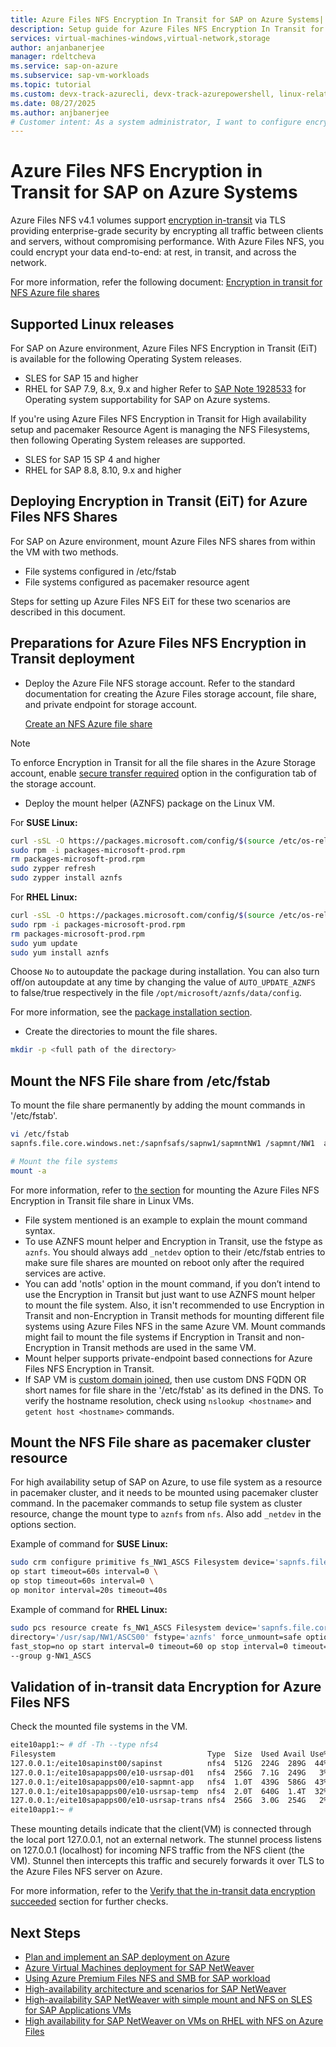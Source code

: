 ```yaml
---
title: Azure Files NFS Encryption In Transit for SAP on Azure Systems| Microsoft Docs
description: Setup guide for Azure Files NFS Encryption In Transit for SAP on Azure Systems
services: virtual-machines-windows,virtual-network,storage
author: anjanbanerjee
manager: rdeltcheva
ms.service: sap-on-azure
ms.subservice: sap-vm-workloads
ms.topic: tutorial
ms.custom: devx-track-azurecli, devx-track-azurepowershell, linux-related-content
ms.date: 08/27/2025
ms.author: anjbanerjee
# Customer intent: As a system administrator, I want to configure encryption in transit on Azure Files using NFS for SAP NetWeaver on Azure VMs, so that I can secure and encrypt the fileshares of SAP applications running on Linux Enterprise Server.
---
```


# Azure Files NFS Encryption in Transit for SAP on Azure Systems

Azure Files NFS v4.1 volumes support [encryption in-transit](https://aka.ms/nfs/EiT/Announcement)  via TLS providing enterprise-grade security by encrypting all traffic between clients and servers, without compromising performance. With Azure Files NFS, you could encrypt your data end-to-end: at rest, in transit, and across the network.

For more information, refer the following document: [Encryption in transit for NFS Azure file shares](../../storage/files/encryption-in-transit-for-nfs-shares.md)

## Supported Linux releases

For SAP on Azure environment, Azure Files NFS Encryption in Transit (EiT) is available for the following Operating System releases.

- SLES for SAP 15 and higher
- RHEL for SAP 7.9, 8.x, 9.x and higher
Refer to [SAP Note 1928533](https://me.sap.com/notes/1928533) for Operating system supportability for SAP on Azure systems.

If you're using Azure Files NFS Encryption in Transit for High availability setup and pacemaker Resource Agent is managing the NFS Filesystems, then following Operating System releases are supported.

- SLES for SAP 15 SP 4 and higher
- RHEL for SAP 8.8, 8.10, 9.x and higher

## Deploying Encryption in Transit (EiT) for Azure Files NFS Shares

For SAP on Azure environment, mount Azure Files NFS shares from within the VM with two methods.

- File systems configured in /etc/fstab
- File systems configured as pacemaker resource agent

Steps for setting up Azure Files NFS EiT for these two scenarios are described in this document.

## Preparations for Azure Files NFS Encryption in Transit deployment

- Deploy the Azure File NFS storage account. Refer to the standard documentation for creating the Azure Files storage account, file share, and private endpoint for storage account.

    [Create an NFS Azure file share](../../storage/files/storage-files-quick-create-use-linux.md)

> [!NOTE]
> To enforce Encryption in Transit for all the file shares in the Azure Storage account, enable [secure transfer required](../../storage/files/encryption-in-transit-for-nfs-shares.md#enforce-encryption-in-transit) option in the configuration tab of the storage account.

- Deploy the mount helper (AZNFS) package on the Linux VM.

For **SUSE Linux:**

```bash
curl -sSL -O https://packages.microsoft.com/config/$(source /etc/os-release && echo "$ID/${VERSION_ID%%.*}")/packages-microsoft-prod.rpm
sudo rpm -i packages-microsoft-prod.rpm
rm packages-microsoft-prod.rpm
sudo zypper refresh
sudo zypper install aznfs
```

For **RHEL Linux:**

```bash
curl -sSL -O https://packages.microsoft.com/config/$(source /etc/os-release && echo "$ID/${VERSION_ID%%.*}")/packages-microsoft-prod.rpm
sudo rpm -i packages-microsoft-prod.rpm
rm packages-microsoft-prod.rpm
sudo yum update
sudo yum install aznfs
```

Choose `No` to autoupdate the package during installation. You can also turn off/on autoupdate at any time by changing the value of `AUTO_UPDATE_AZNFS` to false/true respectively in the file `/opt/microsoft/aznfs/data/config`.

For more information, see the [package installation section](../../storage/files/encryption-in-transit-for-nfs-shares.md#step-1-check-aznfs-mount-helper-package-installation).

- Create the directories to mount the file shares.

```bash
mkdir -p <full path of the directory>
```

## Mount the NFS File share from /etc/fstab

To mount the file share permanently by adding the mount commands in '/etc/fstab'.

```bash
vi /etc/fstab
sapnfs.file.core.windows.net:/sapnfsafs/sapnw1/sapmntNW1 /sapmnt/NW1  aznfs noresvport,vers=4,minorversion=1,nconnect=4,sec=sys,_netdev  0  0

# Mount the file systems
mount -a
```

For more information, refer to [the section](../../storage/files/encryption-in-transit-for-nfs-shares.md#step-2-mount-the-nfs-file-share) for mounting the Azure Files NFS Encryption in Transit file share in Linux VMs.

- File system mentioned is an example to explain the mount command syntax.
- To use AZNFS mount helper and Encryption in Transit, use the fstype as `aznfs`. You should always add `_netdev` option to their /etc/fstab entries to make sure file shares are mounted on reboot only after the required services are active.
- You can add 'notls' option in the mount command, if you don’t intend to use the Encryption in Transit but just want to use AZNFS mount helper to mount the file system. Also, it isn't recommended to use Encryption in Transit and non-Encryption in Transit methods for mounting different file systems using Azure Files NFS in the same Azure VM. Mount commands might fail to mount the file systems if Encryption in Transit and non-Encryption in Transit methods are used in the same VM.
- Mount helper supports private-endpoint based connections for Azure Files NFS Encryption in Transit.
- If SAP VM is [custom domain joined](/troubleshoot/azure/virtual-machines/linux/custom-dns-configuration-for-azure-linux-vms), then use custom DNS FQDN OR  short names for file share in the '/etc/fstab' as its defined in the DNS. To verify the hostname resolution, check using `nslookup <hostname>` and `getent host <hostname>` commands.

## Mount the NFS File share as pacemaker cluster resource

For high availability setup of SAP on Azure, to use file system as a resource in pacemaker cluster, and it needs to be mounted using pacemaker cluster command. In the pacemaker commands to setup file system as cluster resource, change the mount type to `aznfs` from `nfs`. Also add `_netdev` in the options section.

Example of command for **SUSE Linux:**

```bash
sudo crm configure primitive fs_NW1_ASCS Filesystem device='sapnfs.file.core.windows.net:/sapnfsafs/sapnw1/usrsapNW1ascs' directory='/usr/sap/NW1/ASCS00' fstype='aznfs' options='noresvport,vers=4,minorversion=1,sec=sys,_netdev' \
op start timeout=60s interval=0 \
op stop timeout=60s interval=0 \
op monitor interval=20s timeout=40s
```

Example of command for **RHEL Linux:**

```bash
sudo pcs resource create fs_NW1_ASCS Filesystem device='sapnfs.file.core.windows.net:/sapnfsafs/sapnw1/usrsapNW1ascs' \
directory='/usr/sap/NW1/ASCS00' fstype='aznfs' force_unmount=safe options='noresvport,vers=4,minorversion=1,sec=sys,_netdev' \
fast_stop=no op start interval=0 timeout=60 op stop interval=0 timeout=120 op monitor interval=200 timeout=40 \
--group g-NW1_ASCS
```

## Validation of in-transit data Encryption for Azure Files NFS

Check the mounted file systems in the VM.

```bash
eite10app1:~ # df -Th --type nfs4
Filesystem                                  Type  Size  Used Avail Use% Mounted on
127.0.0.1:/eite10sapinst00/sapinst          nfs4  512G  224G  289G  44% /sapinstall
127.0.0.1:/eite10sapapps00/e10-usrsap-d01   nfs4  256G  7.1G  249G   3% /usr/sap
127.0.0.1:/eite10sapapps00/e10-sapmnt-app   nfs4  1.0T  439G  586G  43% /sapmnt/E10
127.0.0.1:/eite10sapapps00/e10-usrsap-temp  nfs4  2.0T  640G  1.4T  32% /usr/sap/temp
127.0.0.1:/eite10sapapps00/e10-usrsap-trans nfs4  256G  3.0G  254G   2% /usr/sap/trans
eite10app1:~ #

```

These mounting details indicate that the client(VM) is connected through the local port 127.0.0.1, not an external network. The stunnel process listens on 127.0.0.1 (localhost) for incoming NFS traffic from the NFS client (the VM). Stunnel then intercepts this traffic and securely forwards it over TLS to the Azure Files NFS server on Azure.

For more information, refer to the [Verify that the in-transit data encryption succeeded](../../storage/files/encryption-in-transit-for-nfs-shares.md#step-3--verify-that-the-in-transit-data-encryption-succeeded) section for further checks.

## Next Steps

- [Plan and implement an SAP deployment on Azure](/planning-guide.md)
- [Azure Virtual Machines deployment for SAP NetWeaver](/deployment-guide.md)
- [Using Azure Premium Files NFS and SMB for SAP workload](planning-guide-storage-azure-files.md)
- [High-availability architecture and scenarios for SAP NetWeaver](/sap-high-availability-architecture-scenarios.md)
- [High-availability SAP NetWeaver with simple mount and NFS on SLES for SAP Applications VMs](/high-availability-guide-suse-nfs-simple-mount.md)
- [High availability for SAP NetWeaver on VMs on RHEL with NFS on Azure Files](/high-availability-guide-rhel-nfs-azure-files.md)
